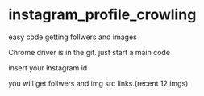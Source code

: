 # instagram_profile_crowling
easy code getting follwers and images

Chrome driver is in the git.
just start a main code

insert your instagram id

you will get follwers and img src links.(recent 12 imgs)
